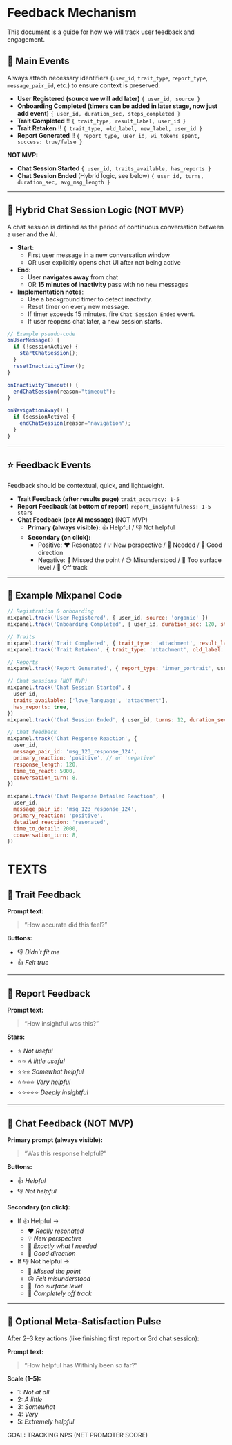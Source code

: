 # Feedback Mechanism

This document is a guide for how we will track user feedback and engagement.

## 🔑 Main Events

Always attach necessary identifiers (`user_id`, `trait_type`, `report_type`, `message_pair_id`, etc.) to ensure context is preserved.

- **User Registered (source we will add later)**
  `{ user_id, source }`
- **Onboarding Completed (timers can be added in later stage, now just add event)**
  `{ user_id, duration_sec, steps_completed }`
- **Trait Completed** ‼️
  `{ trait_type, result_label, user_id }`
- **Trait Retaken** ‼️
  `{ trait_type, old_label, new_label, user_id }`
- **Report Generated** ‼️
  `{ report_type, user_id, wi_tokens_spent, success: true/false }`

**NOT MVP:**

- **Chat Session Started**
  `{ user_id, traits_available, has_reports }`
- **Chat Session Ended** (Hybrid logic, see below)
  `{ user_id, turns, duration_sec, avg_msg_length }`

---

## 🔁 Hybrid Chat Session Logic (NOT MVP)

A chat session is defined as the period of continuous conversation between a user and the AI.

- **Start**:
  - First user message in a new conversation window
  - OR user explicitly opens chat UI after not being active
- **End**:
  - User **navigates away** from chat
  - OR **15 minutes of inactivity** pass with no new messages
- **Implementation notes**:
  - Use a background timer to detect inactivity.
  - Reset timer on every new message.
  - If timer exceeds 15 minutes, fire `Chat Session Ended` event.
  - If user reopens chat later, a new session starts.

```jsx
// Example pseudo-code
onUserMessage() {
  if (!sessionActive) {
    startChatSession();
  }
  resetInactivityTimer();
}

onInactivityTimeout() {
  endChatSession(reason="timeout");
}

onNavigationAway() {
  if (sessionActive) {
    endChatSession(reason="navigation");
  }
}

```

---

## ⭐ Feedback Events

Feedback should be contextual, quick, and lightweight.

- **Trait Feedback (after results page)**
  `trait_accuracy: 1-5`
- **Report Feedback (at bottom of report)**
  `report_insightfulness: 1-5 stars`
- **Chat Feedback (per AI message)** (NOT MVP)
  - **Primary (always visible):** 👍 Helpful / 👎 Not helpful
  - **Secondary (on click):**
    - Positive: ❤️ Resonated / 💡 New perspective / 🎯 Needed / 🤝 Good direction
    - Negative: 🤔 Missed the point / 😔 Misunderstood / 🌊 Too surface level / 🔄 Off track

---

## 📝 Example Mixpanel Code

```jsx
// Registration & onboarding
mixpanel.track('User Registered', { user_id, source: 'organic' })
mixpanel.track('Onboarding Completed', { user_id, duration_sec: 120, steps_completed: 8 })

// Traits
mixpanel.track('Trait Completed', { trait_type: 'attachment', result_label: 'anxious', user_id })
mixpanel.track('Trait Retaken', { trait_type: 'attachment', old_label: 'anxious', new_label: 'secure', user_id })

// Reports
mixpanel.track('Report Generated', { report_type: 'inner_portrait', user_id, wi_tokens_spent: 3, success: true })

// Chat sessions (NOT MVP)
mixpanel.track('Chat Session Started', {
  user_id,
  traits_available: ['love_language', 'attachment'],
  has_reports: true,
})
mixpanel.track('Chat Session Ended', { user_id, turns: 12, duration_sec: 600, avg_msg_length: 110 })

// Chat feedback
mixpanel.track('Chat Response Reaction', {
  user_id,
  message_pair_id: 'msg_123_response_124',
  primary_reaction: 'positive', // or 'negative'
  response_length: 120,
  time_to_react: 5000,
  conversation_turn: 8,
})

mixpanel.track('Chat Response Detailed Reaction', {
  user_id,
  message_pair_id: 'msg_123_response_124',
  primary_reaction: 'positive',
  detailed_reaction: 'resonated',
  time_to_detail: 2000,
  conversation_turn: 8,
})
```

# TEXTS

## 🧩 Trait Feedback

**Prompt text:**

> “How accurate did this feel?”

**Buttons:**

- 👎 _Didn’t fit me_
- 👍 _Felt true_

---

## 📖 Report Feedback

**Prompt text:**

> “How insightful was this?”

**Stars:**

- ⭐ _Not useful_
- ⭐⭐ _A little useful_
- ⭐⭐⭐ _Somewhat helpful_
- ⭐⭐⭐⭐ _Very helpful_
- ⭐⭐⭐⭐⭐ _Deeply insightful_

---

## 💬 Chat Feedback (NOT MVP)

**Primary prompt (always visible):**

> “Was this response helpful?”

**Buttons:**

- 👍 _Helpful_
- 👎 _Not helpful_

**Secondary (on click):**

- If 👍 Helpful →
  - ❤️ _Really resonated_
  - 💡 _New perspective_
  - 🎯 _Exactly what I needed_
  - 🤝 _Good direction_
- If 👎 Not helpful →
  - 🤔 _Missed the point_
  - 😔 _Felt misunderstood_
  - 🌊 _Too surface level_
  - 🔄 _Completely off track_

---

## 🧭 Optional Meta-Satisfaction Pulse

After 2–3 key actions (like finishing first report or 3rd chat session):

**Prompt text:**

> “How helpful has Withinly been so far?”

**Scale (1–5):**

- 1: _Not at all_
- 2: _A little_
- 3: _Somewhat_
- 4: _Very_
- 5: _Extremely helpful_

GOAL: TRACKING NPS (NET PROMOTER SCORE)
